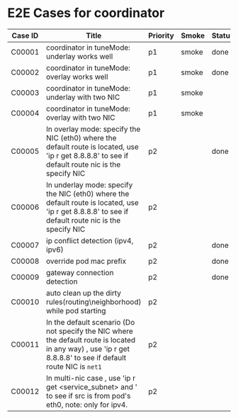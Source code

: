 # E2E Cases for coordinator

| Case ID | Title                                                        | Priority | Smoke | Status | Other |
| ------- | ------------------------------------------------------------ | -------- | ----- | ------ | ----- |
| C00001  | coordinator in tuneMode: underlay works well | p1       |   smoke    | done   |       |
| C00002  | coordinator in tuneMode: overlay works well | p1      |  smoke  | done   |       |
| C00003  | coordinator in tuneMode: underlay with two NIC | p1      |  smoke  |    |       |
| C00004  | coordinator in tuneMode: overlay with two  NIC | p1      |  smoke  |    |       |
| C00005  | In overlay mode: specify the NIC (eth0) where the default route is located, use 'ip r get 8.8.8.8' to see if default route nic is the specify NIC | p2     |    |  done  |       |
| C00006  | In underlay mode: specify the NIC (eth0) where the default route is located, use 'ip r get 8.8.8.8' to see if default route nic is the specify NIC | p2     |    |       |       |
| C00007  | ip conflict detection (ipv4, ipv6) | p2     |    |  done  |       |
| C00008  | override pod mac prefix | p2       |       | done  |       |
| C00009  | gateway connection detection                  | p2     |    |  done  |       |
| C00010  | auto clean up the dirty rules(routing\neighborhood) while pod starting | p2 | | |
| C00011  | In the default scenario (Do not specify the NIC where the default route is located in any way) , use 'ip r get 8.8.8.8' to see if default route NIC is `net1` | p2 | | |
| C00012  | In multi-nic case , use 'ip r get <service_subnet> and <hostIP>' to see if src is from pod's eth0, note: only for ipv4. | p2 | | |
